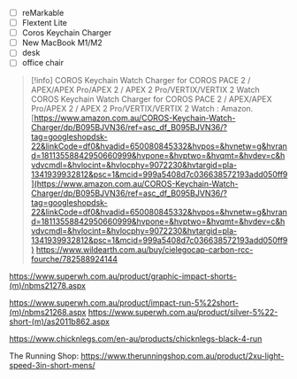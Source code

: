 - [ ] reMarkable
- [ ] Flextent Lite
- [ ] Coros Keychain Charger
- [ ] New MacBook M1/M2
- [ ] desk
- [ ] office chair 

> [!info] COROS Keychain Watch Charger for COROS PACE 2 / APEX/APEX Pro/APEX 2 / APEX 2 Pro/VERTIX/VERTIX 2 Watch  
> COROS Keychain Watch Charger for COROS PACE 2 / APEX/APEX Pro/APEX 2 / APEX 2 Pro/VERTIX/VERTIX 2 Watch : Amazon.  
> [https://www.amazon.com.au/COROS-Keychain-Watch-Charger/dp/B095BJVN36/ref=asc_df_B095BJVN36/?tag=googleshopdsk-22&linkCode=df0&hvadid=650080845332&hvpos=&hvnetw=g&hvrand=18113558842950660999&hvpone=&hvptwo=&hvqmt=&hvdev=c&hvdvcmdl=&hvlocint=&hvlocphy=9072230&hvtargid=pla-1341939932812&psc=1&mcid=999a5408d7c036638572193add050ff9](https://www.amazon.com.au/COROS-Keychain-Watch-Charger/dp/B095BJVN36/ref=asc_df_B095BJVN36/?tag=googleshopdsk-22&linkCode=df0&hvadid=650080845332&hvpos=&hvnetw=g&hvrand=18113558842950660999&hvpone=&hvptwo=&hvqmt=&hvdev=c&hvdvcmdl=&hvlocint=&hvlocphy=9072230&hvtargid=pla-1341939932812&psc=1&mcid=999a5408d7c036638572193add050ff9)
https://www.wildearth.com.au/buy/cielegocap-carbon-rcc-fourche/782588924144

https://www.superwh.com.au/product/graphic-impact-shorts-(m)/nbms21278.aspx


https://www.superwh.com.au/product/impact-run-5%22short-(m)/nbms21268.aspx
https://www.superwh.com.au/product/silver-5%22-short-(m)/as2011b862.aspx



https://www.chicknlegs.com/en-au/products/chicknlegs-black-4-run

The Running Shop:
https://www.therunningshop.com.au/product/2xu-light-speed-3in-short-mens/
